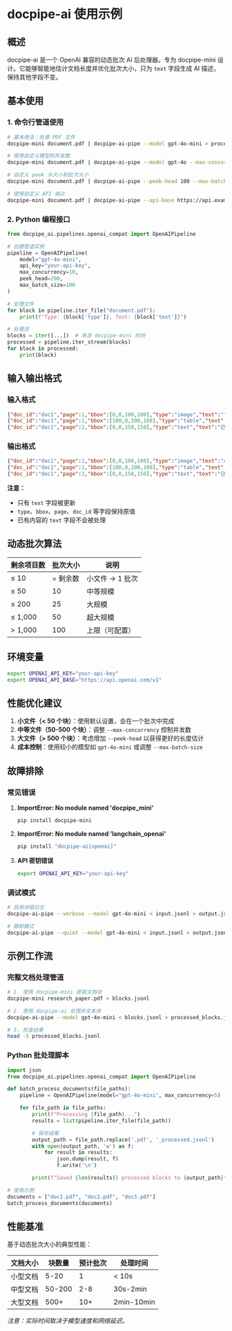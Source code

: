 # docpipe-ai 使用示例

## 概述

docpipe-ai 是一个 OpenAI 兼容的动态批次 AI 后处理器，专为 docpipe-mini 设计。它能够智能地估计文档长度并优化批次大小，只为 `text` 字段生成 AI 描述，保持其他字段不变。

## 基本使用

### 1. 命令行管道使用

```bash
# 基本用法：处理 PDF 文件
docpipe-mini document.pdf | docpipe-ai-pipe --model gpt-4o-mini > processed.jsonl

# 使用自定义模型和并发数
docpipe-mini document.pdf | docpipe-ai-pipe --model gpt-4o --max-concurrency 5 > processed.jsonl

# 自定义 peek 头大小和批次大小
docpipe-mini document.pdf | docpipe-ai-pipe --peek-head 100 --max-batch-size 50 > processed.jsonl

# 使用自定义 API 端点
docpipe-mini document.pdf | docpipe-ai-pipe --api-base https://api.example.com/v1 > processed.jsonl
```

### 2. Python 编程接口

```python
from docpipe_ai.pipelines.openai_compat import OpenAIPipeline

# 创建管道实例
pipeline = OpenAIPipeline(
    model="gpt-4o-mini",
    api_key="your-api-key",
    max_concurrency=10,
    peek_head=200,
    max_batch_size=100
)

# 处理文件
for block in pipeline.iter_file("document.pdf"):
    print(f"Type: {block['type']}, Text: {block['text']}")

# 处理流
blocks = iter([...])  # 来自 docpipe-mini 的块
processed = pipeline.iter_stream(blocks)
for block in processed:
    print(block)
```

## 输入输出格式

### 输入格式
```json
{"doc_id":"doc1","page":1,"bbox":[0,0,100,100],"type":"image","text":""}
{"doc_id":"doc1","page":1,"bbox":[100,0,200,100],"type":"table","text":""}
{"doc_id":"doc1","page":2,"bbox":[0,0,150,150],"type":"text","text":"已有文本"}
```

### 输出格式
```json
{"doc_id":"doc1","page":1,"bbox":[0,0,100,100],"type":"image","text":"AI 生成的图像描述"}
{"doc_id":"doc1","page":1,"bbox":[100,0,200,100],"type":"table","text":"AI 生成的表格描述"}
{"doc_id":"doc1","page":2,"bbox":[0,0,150,150],"type":"text","text":"已有文本"}
```

**注意：**
- 只有 `text` 字段被更新
- `type`、`bbox`、`page`、`doc_id` 等字段保持原值
- 已有内容的 `text` 字段不会被处理

## 动态批次算法

| 剩余项目数 | 批次大小 | 说明 |
|-----------|----------|------|
| ≤ 10      | = 剩余数 | 小文件 → 1 批次 |
| ≤ 50      | 10       | 中等规模 |
| ≤ 200     | 25       | 大规模 |
| ≤ 1,000   | 50       | 超大规模 |
| > 1,000   | 100      | 上限（可配置） |

## 环境变量

```bash
export OPENAI_API_KEY="your-api-key"
export OPENAI_API_BASE="https://api.openai.com/v1"
```

## 性能优化建议

1. **小文件（< 50 个块）**：使用默认设置，会在一个批次中完成
2. **中等文件（50-500 个块）**：调整 `--max-concurrency` 控制并发数
3. **大文件（> 500 个块）**：考虑增加 `--peek-head` 以获得更好的长度估计
4. **成本控制**：使用较小的模型如 `gpt-4o-mini` 或调整 `--max-batch-size`

## 故障排除

### 常见错误

1. **ImportError: No module named 'docpipe_mini'**
   ```bash
   pip install docpipe-mini
   ```

2. **ImportError: No module named 'langchain_openai'**
   ```bash
   pip install "docpipe-ai[openai]"
   ```

3. **API 密钥错误**
   ```bash
   export OPENAI_API_KEY="your-api-key"
   ```

### 调试模式

```bash
# 启用详细日志
docpipe-ai-pipe --verbose --model gpt-4o-mini < input.jsonl > output.jsonl

# 静默模式
docpipe-ai-pipe --quiet --model gpt-4o-mini < input.jsonl > output.jsonl
```

## 示例工作流

### 完整文档处理管道

```bash
# 1. 使用 docpipe-mini 提取文档块
docpipe-mini research_paper.pdf > blocks.jsonl

# 2. 使用 docpipe-ai 处理非文本块
docpipe-ai-pipe --model gpt-4o-mini < blocks.jsonl > processed_blocks.jsonl

# 3. 检查结果
head -5 processed_blocks.jsonl
```

### Python 批处理脚本

```python
import json
from docpipe_ai.pipelines.openai_compat import OpenAIPipeline

def batch_process_documents(file_paths):
    pipeline = OpenAIPipeline(model="gpt-4o-mini", max_concurrency=5)

    for file_path in file_paths:
        print(f"Processing {file_path}...")
        results = list(pipeline.iter_file(file_path))

        # 保存结果
        output_path = file_path.replace('.pdf', '_processed.jsonl')
        with open(output_path, 'w') as f:
            for result in results:
                json.dump(result, f)
                f.write('\n')

        print(f"Saved {len(results)} processed blocks to {output_path}")

# 使用示例
documents = ["doc1.pdf", "doc2.pdf", "doc3.pdf"]
batch_process_documents(documents)
```

## 性能基准

基于动态批次大小的典型性能：

| 文档大小 | 块数量 | 预计批次 | 处理时间 |
|----------|--------|----------|----------|
| 小型文档 | 5-20   | 1        | < 10s    |
| 中型文档 | 50-200 | 2-8      | 30s-2min |
| 大型文档 | 500+   | 10+      | 2min-10min |

*注意：实际时间取决于模型速度和网络延迟。*